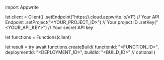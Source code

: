 import Appwrite

let client = Client()
    .setEndpoint("https://<REGION>.cloud.appwrite.io/v1") // Your API Endpoint
    .setProject("<YOUR_PROJECT_ID>") // Your project ID
    .setKey("<YOUR_API_KEY>") // Your secret API key

let functions = Functions(client)

let result = try await functions.createBuild(
    functionId: "<FUNCTION_ID>",
    deploymentId: "<DEPLOYMENT_ID>",
    buildId: "<BUILD_ID>" // optional
)

